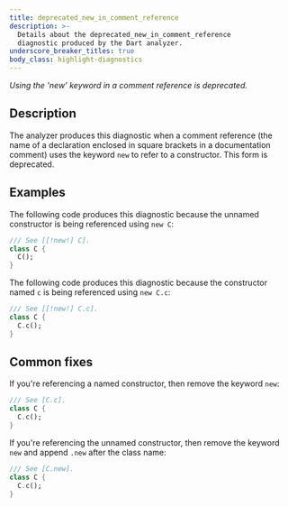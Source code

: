 ```yaml
---
title: deprecated_new_in_comment_reference
description: >-
  Details about the deprecated_new_in_comment_reference
  diagnostic produced by the Dart analyzer.
underscore_breaker_titles: true
body_class: highlight-diagnostics
---
```


_Using the 'new' keyword in a comment reference is deprecated._

## Description

The analyzer produces this diagnostic when a comment reference (the name
of a declaration enclosed in square brackets in a documentation comment)
uses the keyword `new` to refer to a constructor. This form is deprecated.

## Examples

The following code produces this diagnostic because the unnamed
constructor is being referenced using `new C`:

```dart
/// See [[!new!] C].
class C {
  C();
}
```

The following code produces this diagnostic because the constructor named
`c` is being referenced using `new C.c`:

```dart
/// See [[!new!] C.c].
class C {
  C.c();
}
```

## Common fixes

If you're referencing a named constructor, then remove the keyword `new`:

```dart
/// See [C.c].
class C {
  C.c();
}
```

If you're referencing the unnamed constructor, then remove the keyword
`new` and append `.new` after the class name:

```dart
/// See [C.new].
class C {
  C.c();
}
```
